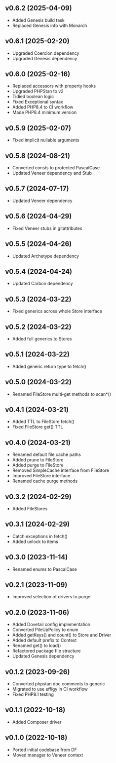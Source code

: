 ## v0.6.2 (2025-04-09)
* Added Genesis build task
* Replaced Genesis info with Monarch

## v0.6.1 (2025-02-20)
* Upgraded Coercion dependency
* Upgraded Genesis dependency

## v0.6.0 (2025-02-16)
* Replaced accessors with property hooks
* Upgraded PHPStan to v2
* Tidied boolean logic
* Fixed Exceptional syntax
* Added PHP8.4 to CI workflow
* Made PHP8.4 minimum version

## v0.5.9 (2025-02-07)
* Fixed implicit nullable arguments

## v0.5.8 (2024-08-21)
* Converted consts to protected PascalCase
* Updated Veneer dependency and Stub

## v0.5.7 (2024-07-17)
* Updated Veneer dependency

## v0.5.6 (2024-04-29)
* Fixed Veneer stubs in gitattributes

## v0.5.5 (2024-04-26)
* Updated Archetype dependency

## v0.5.4 (2024-04-24)
* Updated Carbon dependency

## v0.5.3 (2024-03-22)
* Fixed generics across whole Store interface

## v0.5.2 (2024-03-22)
* Added full generics to Stores

## v0.5.1 (2024-03-22)
* Added generic return type to fetch()

## v0.5.0 (2024-03-22)
* Renamed FileStore multi-get methods to scan*()

## v0.4.1 (2024-03-21)
* Added TTL to FileStore fetch()
* Fixed FileStore get() TTL

## v0.4.0 (2024-03-21)
* Renamed default file cache paths
* Added prune to FileStore
* Added purge to FileStore
* Removed SimpleCache interface from FileStore
* Improved FileStore interface
* Renamed cache purge methods

## v0.3.2 (2024-02-29)
* Added FileStores

## v0.3.1 (2024-02-29)
* Catch exceptions in fetch()
* Added unlock to items

## v0.3.0 (2023-11-14)
* Renamed enums to PascalCase

## v0.2.1 (2023-11-09)
* Improved selection of drivers to purge

## v0.2.0 (2023-11-06)
* Added Dovetail config implementation
* Converted PileUpPolicy to enum
* Added getKeys() and count() to Store and Driver
* Added default prefix to Context
* Renamed get() to load()
* Refactored package file structure
* Updated Genesis dependency

## v0.1.2 (2023-09-26)
* Converted phpstan doc comments to generic
* Migrated to use effigy in CI workflow
* Fixed PHP8.1 testing

## v0.1.1 (2022-10-18)
* Added Composer driver

## v0.1.0 (2022-10-18)
* Ported initial codebase from DF
* Moved manager to Veneer context
